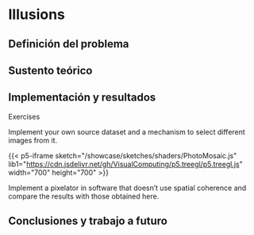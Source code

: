 # Illusions

## Definición del problema






## Sustento teórico

## Implementación y resultados


Exercises

Implement your own source dataset and a mechanism to select different images from it.

{{< p5-iframe sketch="/showcase/sketches/shaders/PhotoMosaic.js" lib1="https://cdn.jsdelivr.net/gh/VisualComputing/p5.treegl/p5.treegl.js" width="700" height="700" >}}

Implement a pixelator in software that doesn’t use spatial coherence and compare the results with those obtained here.
## Conclusiones y trabajo a futuro
